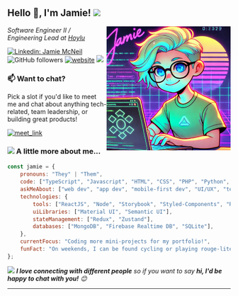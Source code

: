 <h2>Hello 👋, I'm Jamie! <img src="https://media.giphy.com/media/12oufCB0MyZ1Go/giphy.gif" width="50"></h2>
<img align='right' src="https://raw.githubusercontent.com/mcneiljv/mcneiljv/refs/heads/main/assets/images/jamie-synthwave.webp" width="280">
<p><em>Software Engineer II / Engineering Lead at <a href="https://hoylu.com/">Hoylu</a>
</em></p>

[![Linkedin: Jamie McNeil](https://img.shields.io/badge/-Jamie%20McNeil-blue?style=flat-square&logo=Linkedin&logoColor=white&link=https://www.linkedin.com/in/jamiemcneil/)](https://www.linkedin.com/in/jamiemcneil/)
![GitHub followers](https://img.shields.io/github/followers/mcneiljv?label=Follow&style=social)
[![website](https://img.shields.io/badge/Website-46a2f1.svg?&style=flat-square&logo=Google-Chrome&logoColor=white&link=https://www.jamievmcneil.io)](https://www.jamievmcneil.io)
![](https://visitor-badge.glitch.me/badge?page_id=jamievmcneil.jamievmcneil)

### 📫 Want to chat?

Pick a slot if you'd like to meet me and chat about anything tech-related, team leadership, or building great products!

<a href="https://calendly.com/jamievmcneil/30min" target="_blank"><img width="498" alt="meet_link" src="https://user-images.githubusercontent.com/15426564/144297439-f530f383-e73e-41e0-9914-a9b7d3f432e5.png"></a>

### <img src="https://media.giphy.com/media/VgCDAzcKvsR6OM0uWg/giphy.gif" width="50"> A little more about me...  

```javascript
const jamie = {
    pronouns: "They" | "Them",
    code: ["TypeScript", "Javascript", "HTML", "CSS", "PHP", "Python", "Kotlin"],
    askMeAbout: ["web dev", "app dev", "mobile-first dev", "UI/UX", "tech trends"],
    technologies: {
        tools: ["ReactJS", "Node", "Storybook", "Styled-Components", "React Native", "Svelte", "Jest", "Docker"],
        uiLibraries: ["Material UI", "Semantic UI"],
        stateManagement: ["Redux", "Zustand"],
        databases: ["MongoDB", "Firebase Realtime DB", "SQLite"],
    },
    currentFocus: "Coding more mini-projects for my portfolio!",
    funFact: "On weekends, I can be found cycling or playing rouge-lites (Balatro is my current favorite 🃏)."
};
```

<img src="https://media.giphy.com/media/LnQjpWaON8nhr21vNW/giphy.gif" width="60"> <em><b>I love connecting with different people</b> so if you want to say <b>hi, I'd be happy to chat with you!</b> 😊</em>

---

